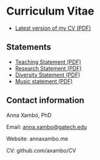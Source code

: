 # Curriculum Vitae

* [Latest version of my CV (PDF)]()

## Statements

* [Teaching Statement (PDF)]()
* [Research Statement (PDF)]()
* [Diversity Statement (PDF)]()
* [Music statement (PDF)]()

## Contact information

Anna Xambó, PhD

Email: anna.xambo@gatech.edu

Website: annaxambo.me

CV: github.com/axambo/CV